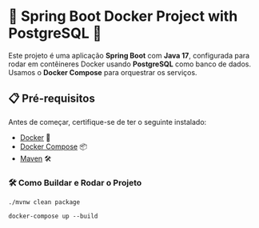 # 🚀 Spring Boot Docker Project with PostgreSQL 🐘

Este projeto é uma aplicação **Spring Boot** com **Java 17**, configurada para rodar em contêineres Docker usando **PostgreSQL** como banco de dados. Usamos o **Docker Compose** para orquestrar os serviços.

## 📋 Pré-requisitos

Antes de começar, certifique-se de ter o seguinte instalado:

- [Docker](https://www.docker.com/get-started) 🐳
- [Docker Compose](https://docs.docker.com/compose/) 📦
- [Maven](https://maven.apache.org/install.html) 🛠️

### 🛠️ Como Buildar e Rodar o Projeto

```
./mvnw clean package

docker-compose up --build

```

